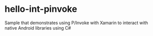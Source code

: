 hello-int-pinvoke
=================

Sample that demonstrates using P/Invoke with Xamarin to interact with native Android libraries using C#
